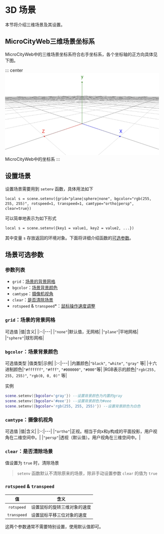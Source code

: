 # 3D 场景
本节将介绍三维场景及其设置。

## MicroCityWeb三维场景坐标系
MicroCityWeb中的三维场景坐标系符合右手坐标系，各个坐标轴的正方向具体见下图。

::: center
![MicroCityWeb中的坐标系](./images/MicroCityWeb/coordinate.png)
MicroCityWeb中的坐标系
:::

## 设置场景
设置场景需要用到 `setenv` 函数，具体用法如下

```lua:no-line-numbers
local s = scene.setenv({grid="plane|sphere|none", bgcolor="rgb(255, 255, 255)", rotspeed=1, transpeed=1, camtype="ortho|persp", clear=true})
```

可以简单地表示为如下形式

```lua:no-line-numbers
local s = scene.setenv({key1 = value1, key2 = value2, ...})
```

其中变量 `s` 存放返回的环境对象。下面将详细介绍函数的[可选参数](#场景可选参数)。


## 场景可选参数
### 参数列表
- `grid`：[场景的背景网格](#grid-场景的背景网格)
- `bgcolor`：[场景背景颜色](#bgcolor-场景背景颜色)
- `camtype`：[摄像机视角](#camtype-摄像机视角)
- `clear`：[是否清除场景](#clear-是否清除场景)
- `rotspeed` & `transpeed`*：[鼠标操作速度调整](#rotspeed-transpeed)

### `grid`：场景的背景网格
可选值
|值|含义|
|:-:|---|
|`"none"`|默认值，无网格|
|`"plane"`|平地网格|
|`"sphere"`|球形网格|

### `bgcolor`：场景背景颜色
可选值类型
|值类型|示例|
|:-:|---|
|内置颜色|`"black"`, `"white"`, `"gray"` 等|
|十六进制颜色|`"#ffffff"`, `"#fff"`, `"#000000"`, `"#000"`等|
|RGB表示的颜色|`"rgb(255, 255, 255)"`, `"rgb(0, 0, 0)"` 等|

实例

```lua
scene.setenv({bgcolor='gray'}) --设置背景颜色为内置的gray
scene.setenv({bgcolor='#eee'}) --设置背景颜色为#eee
scene.setenv({bgcolor='rgb(255, 255, 255)'}) --设置背景颜色为白色
```

### `camtype`：摄像机视角
可选值
|值|含义|
|:-:|---|
|`"ortho"`|正视。相当于向x和y构成的平面投影，用户视角在二维空间中。|
|`"persp"`|透视（默认值）。用户视角在三维空间中。|

### `clear`：是否清除场景
值设置为 `true` 时，清除场景

> `setenv` 函数默认不清除原来的场景，除非手动设置参数 `clear` 的值为 `true`

### `rotspeed` & `transpeed`
|值|含义|
|:-:|---|
|`rotspeed`|设置鼠标的旋转三维对象的速度|
|`transpeed`|设置鼠标平移三位对象的速度|

这两个参数通常不需要特别设置，使用默认值即可。